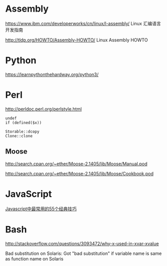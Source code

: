 # Assembly

https://www.ibm.com/developerworks/cn/linux/l-assembly/  Linux 汇编语言开发指南

http://tldp.org/HOWTO/Assembly-HOWTO/  Linux Assembly HOWTO


# Python

https://learnpythonthehardway.org/python3/


# Perl

http://perldoc.perl.org/perlstyle.html

```
undef
if (defined($x))

Storable::dcopy
Clone::clone
```

## Moose

http://search.cpan.org/~ether/Moose-2.1405/lib/Moose/Manual.pod

http://search.cpan.org/~ether/Moose-2.1405/lib/Moose/Cookbook.pod


# JavaScript

[Javascript中最常用的55个经典技巧](http://topic.csdn.net/u/20091109/10/379ceb1b-4554-4677-8df0-142bd098ea36.html)


# Bash

http://stackoverflow.com/questions/3093472/why-x-used-in-xvar-xvalue

Bad substitution on Solaris: Got "bad substitution" if variable name is same as function name on Solaris
